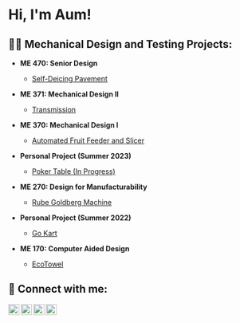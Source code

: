 <h1>Hi, I'm Aum! </h1>

<h2>👨‍💻 Mechanical Design and Testing Projects:</h2>

- <b>ME 470: Senior Design</b>
  - [Self-Deicing Pavement](https://github.com/joshmadakor1/Algorithms-Practice)
 
- <b>ME 371: Mechanical Design II</b>
  - [Transmission](https://github.com/joshmadakor1/Algorithms-Practice)

- <b>ME 370: Mechanical Design I</b>
  - [Automated Fruit Feeder and Slicer](https://github.com/joshmadakor1/Algorithms-Practice)

- <b>Personal Project (Summer 2023)</b>
  - [Poker Table (In Progress)](https://github.com/joshmadakor1/4chan-Image-Analysis-Middleware-C964)
 
- <b>ME 270: Design for Manufacturability</b>
  - [Rube Goldberg Machine](https://github.com/joshmadakor1/EncrypterPOC)
 
- <b>Personal Project (Summer 2022)</b>
  - [Go Kart](https://github.com/joshmadakor1/Sentinel-Lab)
 
- <b>ME 170: Computer Aided Design</b>
  - [EcoTowel](https://github.com/Aum-Pasawala/EcoTowel)

<h2> 🤳 Connect with me:</h2>

[<img align="left" alt="JoshMadakor | YouTube" width="22px" src="https://cdn.jsdelivr.net/npm/simple-icons@v3/icons/youtube.svg" />][youtube]
[<img align="left" alt="JoshMadakor | Twitter" width="22px" src="https://cdn.jsdelivr.net/npm/simple-icons@v3/icons/twitter.svg" />][twitter]
[<img align="left" alt="JoshMadakor | LinkedIn" width="22px" src="https://cdn.jsdelivr.net/npm/simple-icons@v3/icons/linkedin.svg" />][linkedin]
[<img align="left" alt="JoshMadakor | Instagram" width="22px" src="https://cdn.jsdelivr.net/npm/simple-icons@v3/icons/instagram.svg" />][instagram]

[twitter]: https://twitter.com/joshmadakor
[youtube]: https://www.youtube.com/c/joshmadakor
[instagram]: https://www.instagram.com/joshmadakor/
[linkedin]: https://linkedin.com/in/joshmadakor

<!--
**joshmadakor1/joshmadakor1** is a ✨ _special_ ✨ repository because its `README.md` (this file) appears on your GitHub profile.

Here are some ideas to get you started:

- 🔭 I’m currently working on ...
- 🌱 I’m currently learning ...
- 👯 I’m looking to collaborate on ...
- 🤔 I’m looking for help with ...
- 💬 Ask me about ...
- 📫 How to reach me: ...
- 😄 Pronouns: ...
- ⚡ Fun fact: ...
-->
